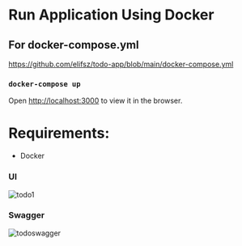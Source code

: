 # Run Application Using Docker

## For docker-compose.yml
https://github.com/elifsz/todo-app/blob/main/docker-compose.yml  

### `docker-compose up` 

Open [http://localhost:3000](http://localhost:3000) to view it in the browser.

# Requirements:
- Docker 

### UI
![todo1](https://user-images.githubusercontent.com/44908865/139707912-c4d4ad4d-3581-4378-a247-5ee52a93b5f0.PNG)

### Swagger 
![todoswagger](https://user-images.githubusercontent.com/44908865/139707919-7975280b-0771-42d2-9638-e90b5341840c.PNG)
